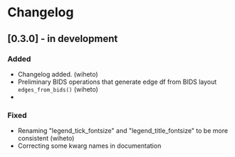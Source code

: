 # Changelog

## [0.3.0] - in development

### Added 

- Changelog added. (wiheto)
- Preliminary BIDS operations that generate edge df from BIDS layout `edges_from_bids()` (wiheto)
- 

### Fixed
- Renaming "legend_tick_fontsize" and "legend_title_fontsize" to be more consistent (wiheto)
- Correcting some kwarg names in documentation